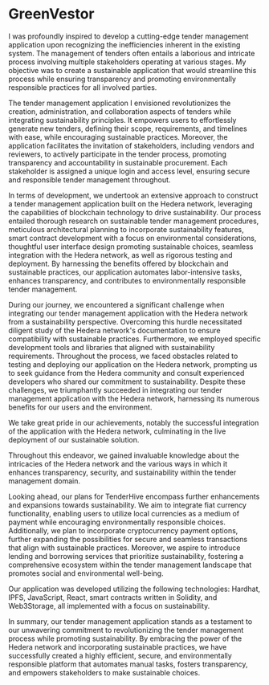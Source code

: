# GreenVestor

I was profoundly inspired to develop a cutting-edge tender management application upon recognizing the inefficiencies inherent in the existing system. The management of tenders often entails a laborious and intricate process involving multiple stakeholders operating at various stages. My objective was to create a sustainable application that would streamline this process while ensuring transparency and promoting environmentally responsible practices for all involved parties.

The tender management application I envisioned revolutionizes the creation, administration, and collaboration aspects of tenders while integrating sustainability principles. It empowers users to effortlessly generate new tenders, defining their scope, requirements, and timelines with ease, while encouraging sustainable practices. Moreover, the application facilitates the invitation of stakeholders, including vendors and reviewers, to actively participate in the tender process, promoting transparency and accountability in sustainable procurement. Each stakeholder is assigned a unique login and access level, ensuring secure and responsible tender management throughout.

In terms of development, we undertook an extensive approach to construct a tender management application built on the Hedera network, leveraging the capabilities of blockchain technology to drive sustainability. Our process entailed thorough research on sustainable tender management procedures, meticulous architectural planning to incorporate sustainability features, smart contract development with a focus on environmental considerations, thoughtful user interface design promoting sustainable choices, seamless integration with the Hedera network, as well as rigorous testing and deployment. By harnessing the benefits offered by blockchain and sustainable practices, our application automates labor-intensive tasks, enhances transparency, and contributes to environmentally responsible tender management.

During our journey, we encountered a significant challenge when integrating our tender management application with the Hedera network from a sustainability perspective. Overcoming this hurdle necessitated diligent study of the Hedera network's documentation to ensure compatibility with sustainable practices. Furthermore, we employed specific development tools and libraries that aligned with sustainability requirements. Throughout the process, we faced obstacles related to testing and deploying our application on the Hedera network, prompting us to seek guidance from the Hedera community and consult experienced developers who shared our commitment to sustainability. Despite these challenges, we triumphantly succeeded in integrating our tender management application with the Hedera network, harnessing its numerous benefits for our users and the environment.

We take great pride in our achievements, notably the successful integration of the application with the Hedera network, culminating in the live deployment of our sustainable solution.

Throughout this endeavor, we gained invaluable knowledge about the intricacies of the Hedera network and the various ways in which it enhances transparency, security, and sustainability within the tender management domain.

Looking ahead, our plans for TenderHive encompass further enhancements and expansions towards sustainability. We aim to integrate fiat currency functionality, enabling users to utilize local currencies as a medium of payment while encouraging environmentally responsible choices. Additionally, we plan to incorporate cryptocurrency payment options, further expanding the possibilities for secure and seamless transactions that align with sustainable practices. Moreover, we aspire to introduce lending and borrowing services that prioritize sustainability, fostering a comprehensive ecosystem within the tender management landscape that promotes social and environmental well-being.

Our application was developed utilizing the following technologies: Hardhat, IPFS, JavaScript, React, smart contracts written in Solidity, and Web3Storage, all implemented with a focus on sustainability.

In summary, our tender management application stands as a testament to our unwavering commitment to revolutionizing the tender management process while promoting sustainability. By embracing the power of the Hedera network and incorporating sustainable practices, we have successfully created a highly efficient, secure, and environmentally responsible platform that automates manual tasks, fosters transparency, and empowers stakeholders to make sustainable choices.
